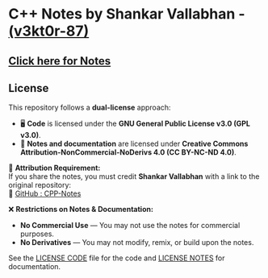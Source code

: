 # C++ Notes by Shankar Vallabhan - [(v3kt0r-87)](https://github.com/v3kt0r-87)

## [Click here for Notes](https://github.com/v3kt0r-87/DSA-CPP-Notes/tree/main/notes)

## License

This repository follows a **dual-license** approach:

- 🖥 **Code** is licensed under the **GNU General Public License v3.0 (GPL v3.0)**.  
- 📖 **Notes and documentation** are licensed under **Creative Commons Attribution-NonCommercial-NoDerivs 4.0 (CC BY-NC-ND 4.0)**.

📌 **Attribution Requirement:**  
If you share the notes, you must credit **Shankar Vallabhan** with a link to the original repository:  
🔗 [GitHub : CPP-Notes](https://github.com/v3kt0r-87/CPP-Notes)  

❌ **Restrictions on Notes & Documentation:**  
- **No Commercial Use** — You may not use the notes for commercial purposes.  
- **No Derivatives** — You may not modify, remix, or build upon the notes.  

See the [LICENSE CODE](LICENSE.code) file for the code and [LICENSE NOTES](LICENSE.notes) for documentation.
